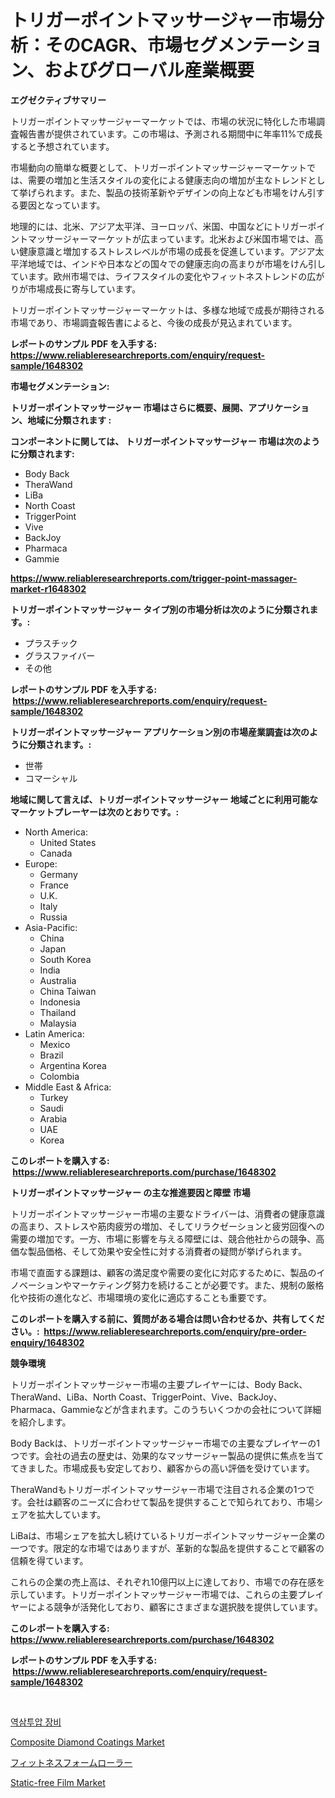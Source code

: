 <p><h1>トリガーポイントマッサージャー市場分析：そのCAGR、市場セグメンテーション、およびグローバル産業概要</h1></p><p><strong>エグゼクティブサマリー</strong></p>
<p><p>トリガーポイントマッサージャーマーケットでは、市場の状況に特化した市場調査報告書が提供されています。この市場は、予測される期間中に年率11%で成長すると予想されています。</p><p>市場動向の簡単な概要として、トリガーポイントマッサージャーマーケットでは、需要の増加と生活スタイルの変化による健康志向の増加が主なトレンドとして挙げられます。また、製品の技術革新やデザインの向上なども市場をけん引する要因となっています。</p><p>地理的には、北米、アジア太平洋、ヨーロッパ、米国、中国などにトリガーポイントマッサージャーマーケットが広まっています。北米および米国市場では、高い健康意識と増加するストレスレベルが市場の成長を促進しています。アジア太平洋地域では、インドや日本などの国々での健康志向の高まりが市場をけん引しています。欧州市場では、ライフスタイルの変化やフィットネストレンドの広がりが市場成長に寄与しています。</p><p>トリガーポイントマッサージャーマーケットは、多様な地域で成長が期待される市場であり、市場調査報告書によると、今後の成長が見込まれています。</p></p>
<p><strong>レポートのサンプル PDF を入手する: <a href="https://www.reliableresearchreports.com/enquiry/request-sample/1648302">https://www.reliableresearchreports.com/enquiry/request-sample/1648302</a></strong></p>
<p><strong>市場セグメンテーション:</strong></p>
<p><strong> トリガーポイントマッサージャー 市場はさらに概要、展開、アプリケーション、地域に分類されます :</strong></p>
<p><strong>コンポーネントに関しては、 トリガーポイントマッサージャー 市場は次のように分類されます: &nbsp;</strong></p>
<p><ul><li>Body Back</li><li>TheraWand</li><li>LiBa</li><li>North Coast</li><li>TriggerPoint</li><li>Vive</li><li>BackJoy</li><li>Pharmaca</li><li>Gammie</li></ul></p>
<p><strong><a href="https://www.reliableresearchreports.com/trigger-point-massager-market-r1648302">https://www.reliableresearchreports.com/trigger-point-massager-market-r1648302</a></strong></p>
<p><strong> トリガーポイントマッサージャー タイプ別の市場分析は次のように分類されます。:</strong></p>
<p><ul><li>プラスチック</li><li>グラスファイバー</li><li>その他</li></ul></p>
<p><strong>レポートのサンプル PDF を入手する: &nbsp;<a href="https://www.reliableresearchreports.com/enquiry/request-sample/1648302">https://www.reliableresearchreports.com/enquiry/request-sample/1648302</a></strong></p>
<p><strong> トリガーポイントマッサージャー アプリケーション別の市場産業調査は次のように分類されます。:</strong></p>
<p><ul><li>世帯</li><li>コマーシャル</li></ul></p>
<p><strong>地域に関して言えば、トリガーポイントマッサージャー 地域ごとに利用可能なマーケットプレーヤーは次のとおりです。:</strong></p>
<p><ul>
    <li>
        North America:
        <ul>
            <li>United States</li>
            <li>Canada</li>
        </ul>
    </li>
    <li>
        Europe:
        <ul>
            <li>Germany</li>
            <li>France</li>
            <li>U.K.</li>
            <li>Italy</li>
            <li>Russia</li>
        </ul>
    </li>
    <li>
        Asia-Pacific:
        <ul>
            <li>China</li>
            <li>Japan</li>
            <li>South Korea</li>
            <li>India</li>
            <li>Australia</li>
            <li>China Taiwan</li>
            <li>Indonesia</li>
            <li>Thailand</li>
            <li>Malaysia</li>
        </ul>
    </li>
    <li>
        Latin America:
        <ul>
            <li>Mexico</li>
            <li>Brazil</li>
            <li>Argentina Korea</li>
            <li>Colombia</li>
        </ul>
    </li>
    <li>
        Middle East & Africa:
        <ul>
            <li>Turkey</li>
            <li>Saudi</li>
            <li>Arabia</li>
            <li>UAE</li>
            <li>Korea</li>
        </ul>
    </li>
    </ul></p>
<p><strong>このレポートを購入する: &nbsp;<a href="https://www.reliableresearchreports.com/purchase/1648302">https://www.reliableresearchreports.com/purchase/1648302</a></strong></p>
<p><strong>トリガーポイントマッサージャー の主な推進要因と障壁 市場</strong></p>
<p><p>トリガーポイントマッサージャー市場の主要なドライバーは、消費者の健康意識の高まり、ストレスや筋肉疲労の増加、そしてリラクゼーションと疲労回復への需要の増加です。一方、市場に影響を与える障壁には、競合他社からの競争、高価な製品価格、そして効果や安全性に対する消費者の疑問が挙げられます。</p><p>市場で直面する課題は、顧客の満足度や需要の変化に対応するために、製品のイノベーションやマーケティング努力を続けることが必要です。また、規制の厳格化や技術の進化など、市場環境の変化に適応することも重要です。</p></p>
<p><strong>このレポートを購入する前に、質問がある場合は問い合わせるか、共有してください。:&nbsp; <a href="https://www.reliableresearchreports.com/enquiry/pre-order-enquiry/1648302">https://www.reliableresearchreports.com/enquiry/pre-order-enquiry/1648302</a></strong></p>
<p><strong>競争環境</strong></p>
<p><p>トリガーポイントマッサージャー市場の主要プレイヤーには、Body Back、TheraWand、LiBa、North Coast、TriggerPoint、Vive、BackJoy、Pharmaca、Gammieなどが含まれます。このうちいくつかの会社について詳細を紹介します。</p><p>Body Backは、トリガーポイントマッサージャー市場での主要なプレイヤーの1つです。会社の過去の歴史は、効果的なマッサージャー製品の提供に焦点を当ててきました。市場成長も安定しており、顧客からの高い評価を受けています。</p><p>TheraWandもトリガーポイントマッサージャー市場で注目される企業の1つです。会社は顧客のニーズに合わせて製品を提供することで知られており、市場シェアを拡大しています。</p><p>LiBaは、市場シェアを拡大し続けているトリガーポイントマッサージャー企業の一つです。限定的な市場ではありますが、革新的な製品を提供することで顧客の信頼を得ています。</p><p>これらの企業の売上高は、それぞれ10億円以上に達しており、市場での存在感を示しています。トリガーポイントマッサージャー市場では、これらの主要プレイヤーによる競争が活発化しており、顧客にさまざまな選択肢を提供しています。</p></p>
<p><strong>このレポートを購入する: &nbsp; <a href="https://www.reliableresearchreports.com/purchase/1648302">https://www.reliableresearchreports.com/purchase/1648302</a></strong></p>
<p><strong>レポートのサンプル PDF を入手する: &nbsp;<a href="https://www.reliableresearchreports.com/enquiry/request-sample/1648302">https://www.reliableresearchreports.com/enquiry/request-sample/1648302</a></strong><strong></strong></p>
<p>&nbsp;</p>
<p><p><a href="https://medium.com/@dessierohan2023/%EC%97%AD%EC%82%BC%ED%88%AC%EA%B3%BC%EC%9E%A5%EC%B9%98-%EC%8B%9C%EC%9E%A5-%EB%B6%84%EC%84%9D-%EA%B7%B8%EC%9D%98-cagr-%EC%8B%9C%EC%9E%A5-%EC%84%B8%EB%B6%84%ED%99%94-%EB%B0%8F-%EC%84%B8%EA%B3%84-%EC%82%B0%EC%97%85-%EA%B0%9C%EC%9A%94-53c6aea97a3c">역삼투압 장비</a></p><p><a href="https://www.linkedin.com/pulse/composite-diamond-coatings-market-size-examines-its-scope-cclne?trackingId=ZpnGc%2Byc7DlaEYXvWwcmWA%3D%3D">Composite Diamond Coatings Market</a></p><p><a href="https://github.com/mohamedbakry57/Market-Research-Report-List-3/blob/main/561477928146.md">フィットネスフォームローラー</a></p><p><a href="https://www.linkedin.com/pulse/static-free-film-market-growth-trends-covid-19-impact-forecasts-t5cee?trackingId=dRcHTOQ4atqPWIOZQ4lbcA%3D%3D">Static-free Film Market</a></p></p>